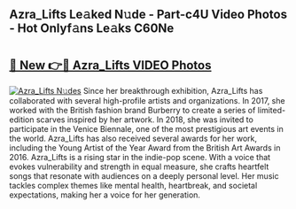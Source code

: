 ## Azra_Lifts Le𝚊ked N𝚞de - Part-c4U Video Photos - Hot Onlyf𝚊ns Le𝚊ks C60Ne

# <h2><a href="http://ab12824.deff.icu/?id=Azra_Lifts">🔗 New 👉🔴 Azra_Lifts VIDEO Photos</a></h2>

[![Azra_Lifts N𝚞des](https://i.imgur.com/rIISA9y.gif)](http://ab12824.deff.icu/?id=Azra_Lifts)
Since her breakthrough exhibition, Azra_Lifts has collaborated with several high-profile artists and organizations. In 2017, she worked with the British fashion brand Burberry to create a series of limited-edition scarves inspired by her artwork. In 2018, she was invited to participate in the Venice Biennale, one of the most prestigious art events in the world. Azra_Lifts has also received several awards for her work, including the Young Artist of the Year Award from the British Art Awards in 2016. Azra_Lifts is a rising star in the indie-pop scene. With a voice that evokes vulnerability and strength in equal measure, she crafts heartfelt songs that resonate with audiences on a deeply personal level. Her music tackles complex themes like mental health, heartbreak, and societal expectations, making her a voice for her generation.
